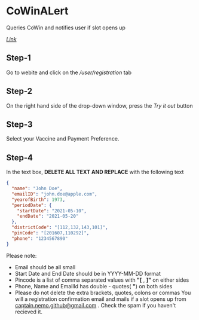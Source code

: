 # CoWinALert

Queries CoWin and notifies user if slot opens up

*[Link](https://vaccine-track.azurewebsites.net/api/swagger/ui?code=GQG%2FXjfaKcgXIYM5qvw5ryOTIABv%2F51gqNZWZiOzPQTybYI5HFCWdQ%3D%3D)*

## Step-1

Go to webite and click on the _/user/registration_ tab

## Step-2

On the right hand side of the drop-down window, press the _Try it out_ button

## Step-3

Select your Vaccine and Payment Preference.

## Step-4

In the text box, **DELETE ALL TEXT AND REPLACE** with the following text

```JSON
{
  "name": "John Doe",
  "emailID": "john.doe@apple.com",
  "yearofBirth": 1973,
  "periodDate": {
    "startDate": "2021-05-10",
    "endDate": "2021-05-20"
  },
  "districtCode": "[112,132,143,101]",
  "pinCode": "[201607,110292]",
  "phone": "1234567890"
}
```

Please note:

- Email should be all small
- Start Date and End Date should be in YYYY-MM-DD format
- Pincode is a list of comma separated values with **"[** , **]"** on either sides
- Phone, Name and EmailId has double - quotes( **"**) on both sides
- Please do not delete the extra brackets, quotes, colons or commas
You will a registration confirmation email and mails if a slot opens up from captain.nemo.github@gmail.com .
Check the spam if you haven't recieved it.
